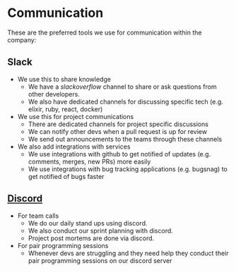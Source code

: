 # Communication

These are the preferred tools we use for communication within the company:

## Slack
- We use this to share knowledge
	- We have a *slackoverflow* channel to share or ask questions from other developers.
	- We also have dedicated channels for discussing specific tech (e.g. elixir, ruby, react, docker)
- We use this for project communications
	- There are dedicated channels for project specific discussions
	- We can notify other devs when a pull request is up for review
	- We send out announcements to the teams through these channels
- We also add integrations with services
	- We use integrations with github to get notified of updates (e.g. comments, merges, new PRs) more easily
	- We use integrations with bug tracking applications (e.g. bugsnag) to get notified of bugs faster

## [Discord]()
- For team calls
	- We do our daily stand ups using discord.
	- We also conduct our sprint planning with discord.
	- Project post mortems are done via discord.
- For pair programming sessions
	- Whenever devs are struggling and they need help they conduct their pair programming sessions on our discord server

